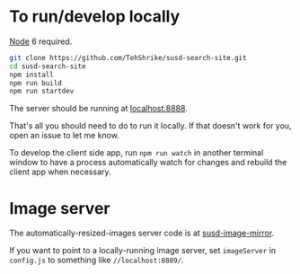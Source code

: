 # To run/develop locally

[Node](https://nodejs.org/) 6 required.

```sh
git clone https://github.com/TehShrike/susd-search-site.git
cd susd-search-site
npm install
npm run build
npm run startdev
```

The server should be running at [localhost:8888](http://localhost:8888/).

That's all you should need to do to run it locally.  If that doesn't work for you, open an issue to let me know.

To develop the client side app, run `npm run watch` in another terminal window to have a process automatically watch for changes and rebuild the client app when necessary.

# Image server

The automatically-resized-images server code is at [susd-image-mirror](https://github.com/TehShrike/susd-image-mirror).

If you want to point to a locally-running image server, set `imageServer` in `config.js` to something like `//localhost:8889/`.
